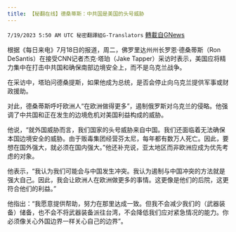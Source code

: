 ```yaml
---
title: 【秘翻在线】德桑蒂斯：中共国是美国的头号威胁
---
```

`7/19/2023 5:50 AM UTC 秘密翻譯組G-Translators` [轉載自GNews](https://gnews.org/articles/1470987)

根据《每日来电》7月18日的报道，周二，佛罗里达州州长罗恩·德桑蒂斯（Ron DeSantis）在接受CNN记者杰克·塔珀（Jake Tapper）采访时表示，美国应将精力集中在打击中共国和确保南部边境安全上，而不是乌克兰战争。

在采访中，塔珀问德桑提斯，如果他成为总统，是否会停止向乌克兰提供军事或财政援助。

对此，德桑蒂斯呼吁欧洲人“在欧洲做得更多”，遏制俄罗斯对乌克兰的侵略。他强调了中共国和正在发生的边境危机对美国利益构成的威胁。

他说，“就外国威胁而言，我们国家的头号威胁来自中国。我们还面临着无法确保本国边境安全的威胁。由于贩毒集团经营芬太尼，每年都有数万人死亡。因此，要想在国外强大，就必须在国内强大。”他还补充说，亚太地区而非欧洲应成为优先考虑的对象。

他表示，“我认为我们可能会与中国发生冲突。我认为遏制与中国冲突的方法就是强大自己。因此，我会让欧洲人在欧洲做更多的事情。这更像是他们的后院，这更符合他们的利益。”

他指出：“我愿意提供帮助，努力在那里达成一致。但我不会减少我们的（武器装备）储备，也不会不将武器装备派往台湾，不会降低我们应对紧急情况的能力。你必须像关心外国边界一样关心自己的边界”。
